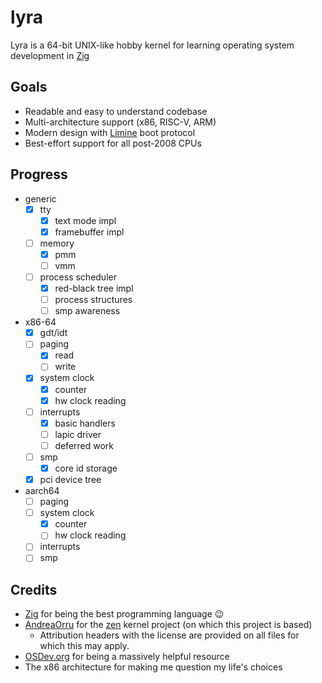 # lyra

Lyra is a 64-bit UNIX-like hobby kernel for learning operating system development in [Zig](https://ziglang.org/)

## Goals

- Readable and easy to understand codebase
- Multi-architecture support (x86, RISC-V, ARM)
- Modern design with [Limine](https://github.com/limine-bootloader/limine) boot protocol
- Best-effort support for all post-2008 CPUs

## Progress

- generic
  - [x] tty
    - [x] text mode impl
    - [x] framebuffer impl
  - [ ] memory
    - [x] pmm
    - [ ] vmm
  - [ ] process scheduler
    - [x] red-black tree impl
    - [ ] process structures
    - [ ] smp awareness
- x86-64
  - [x] gdt/idt
  - [ ] paging
    - [x] read
    - [ ] write
  - [x] system clock
    - [x] counter
    - [x] hw clock reading
  - [ ] interrupts
    - [x] basic handlers
    - [ ] lapic driver
    - [ ] deferred work
  - [ ] smp
    - [x] core id storage
  - [x] pci device tree
- aarch64
  - [ ] paging
  - [ ] system clock
    - [x] counter
    - [ ] hw clock reading
  - [ ] interrupts
  - [ ] smp

## Credits

- [Zig](https://ziglang.org/) for being the best programming language 😉
- [AndreaOrru](https://github.com/AndreaOrru) for the [zen](https://github.com/AndreaOrru/zen/tree/reboot) kernel project (on which this project is based)
  - Attribution headers with the license are provided on all files for which this may apply.
- [OSDev.org](https://wiki.osdev.org/) for being a massively helpful resource
- The x86 architecture for making me question my life's choices
